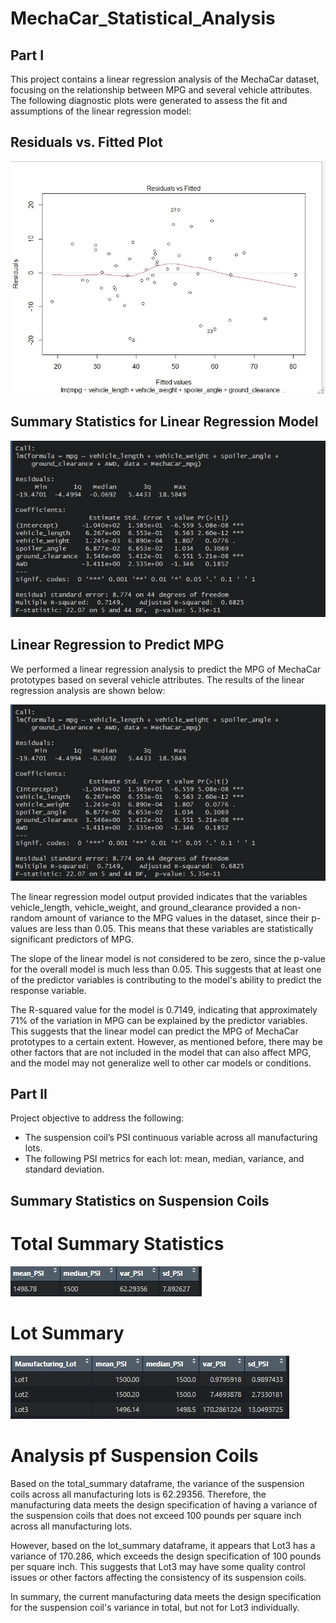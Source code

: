 # MechaCar_Statistical_Analysis
## Part I 
This project contains a linear regression analysis of the MechaCar dataset, focusing on the relationship between MPG and several vehicle attributes. The following diagnostic plots were generated to assess the fit and assumptions of the linear regression model:

## Residuals vs. Fitted Plot

![Residuals vs. Fitted Plot](https://github.com/aahudson/MechaCar_Statistical_Analysis/blob/main/Results/LinearRegression_Residuals_vs_Fitted.jpg)

## Summary Statistics for Linear Regression Model

![Summary Statistics for Linear Regression Model](https://github.com/aahudson/MechaCar_Statistical_Analysis/blob/main/Results/MechaCar_SummaryStats_LinearRegression.jpg)


## Linear Regression to Predict MPG

We performed a linear regression analysis to predict the MPG of MechaCar prototypes based on several vehicle attributes. The results of the linear regression analysis are shown below:

![Summary Statistics for Linear Regression Model](https://github.com/aahudson/MechaCar_Statistical_Analysis/blob/main/Results/MechaCar_SummaryStats_LinearRegression.jpg)

The linear regression model output provided indicates that the variables vehicle_length, vehicle_weight, and ground_clearance provided a non-random amount of variance to the MPG values in the dataset, since their p-values are less than 0.05. This means that these variables are statistically significant predictors of MPG.

The slope of the linear model is not considered to be zero, since the p-value for the overall model is much less than 0.05. This suggests that at least one of the predictor variables is contributing to the model's ability to predict the response variable.

The R-squared value for the model is 0.7149, indicating that approximately 71% of the variation in MPG can be explained by the predictor variables. This suggests that the linear model can predict the MPG of MechaCar prototypes to a certain extent. However, as mentioned before, there may be other factors that are not included in the model that can also affect MPG, and the model may not generalize well to other car models or conditions.

## Part II
Project objective to address the following: 
- The suspension coil’s PSI continuous variable across all manufacturing lots.
- The following PSI metrics for each lot: mean, median, variance, and standard deviation.

## Summary Statistics on Suspension Coils
# Total Summary Statistics 
![Total Summary Statistics for Suspension Coils](https://github.com/aahudson/MechaCar_Statistical_Analysis/blob/main/Results/Total_Summary_Statistics.jpg)

# Lot Summary 
![Summary Statistics for Lot](https://github.com/aahudson/MechaCar_Statistical_Analysis/blob/main/Results/Manufacturing_Lot_Summary.jpg)

# Analysis pf Suspension Coils 
Based on the total_summary dataframe, the variance of the suspension coils across all manufacturing lots is 62.29356. Therefore, the manufacturing data meets the design specification of having a variance of the suspension coils that does not exceed 100 pounds per square inch across all manufacturing lots.

However, based on the lot_summary dataframe, it appears that Lot3 has a variance of 170.286, which exceeds the design specification of 100 pounds per square inch. This suggests that Lot3 may have some quality control issues or other factors affecting the consistency of its suspension coils.

In summary, the current manufacturing data meets the design specification for the suspension coil's variance in total, but not for Lot3 individually.